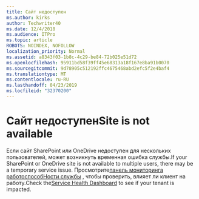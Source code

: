 ```yaml
---
title: Сайт недоступен
ms.author: kirks
author: Techwriter40
ms.date: 12/4/2018
ms.audience: ITPro
ms.topic: article
ROBOTS: NOINDEX, NOFOLLOW
localization_priority: Normal
ms.assetid: a8343f03-1b8c-4c29-be84-72b025e51d72
ms.openlocfilehash: 95911bd58f39ff45e68313a18f167e8ba91b0070
ms.sourcegitcommit: 9d78905c512192ffc4675468abd2efc5f2e4baf4
ms.translationtype: MT
ms.contentlocale: ru-RU
ms.lasthandoff: 04/23/2019
ms.locfileid: "32370200"
---
```

# <a name="site-is-not-available"></a><span data-ttu-id="376bb-102">Сайт недоступен</span><span class="sxs-lookup"><span data-stu-id="376bb-102">Site is not available</span></span>

<span data-ttu-id="376bb-103">Если сайт SharePoint или OneDrive недоступен для нескольких пользователей, может возникнуть временная ошибка службы.</span><span class="sxs-lookup"><span data-stu-id="376bb-103">If your SharePoint or OneDrive site is not available to multiple users, there may be a temporary service issue.</span></span> <span data-ttu-id="376bb-104">Просмотрите[панель мониторинга работоспособНости службы](https://admin.microsoft.com/AdminPortal/Home#/servicehealth) , чтобы проверить, влияет ли клиент на работу.</span><span class="sxs-lookup"><span data-stu-id="376bb-104">Check the[Service Health Dashboard](https://admin.microsoft.com/AdminPortal/Home#/servicehealth) to see if your tenant is impacted.</span></span> 
  

